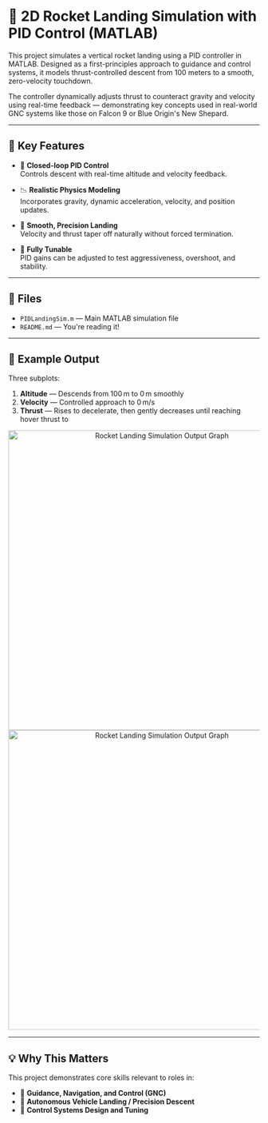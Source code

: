 # 🚀 2D Rocket Landing Simulation with PID Control (MATLAB)

This project simulates a vertical rocket landing using a PID controller in MATLAB. Designed as a first-principles approach to guidance and control systems, it models thrust-controlled descent from 100 meters to a smooth, zero-velocity touchdown. 

The controller dynamically adjusts thrust to counteract gravity and velocity using real-time feedback — demonstrating key concepts used in real-world GNC systems like those on Falcon 9 or Blue Origin's New Shepard.

---

## 📌 Key Features

- 🧠 **Closed-loop PID Control**  
  Controls descent with real-time altitude and velocity feedback.

- 📉 **Realistic Physics Modeling**  
  Incorporates gravity, dynamic acceleration, velocity, and position updates.

- 🎯 **Smooth, Precision Landing**  
  Velocity and thrust taper off naturally without forced termination.

- 🧰 **Fully Tunable**  
  PID gains can be adjusted to test aggressiveness, overshoot, and stability.

---

## 📂 Files

- `PIDLandingSim.m` — Main MATLAB simulation file  
- `README.md` — You're reading it!

---

## 🧪 Example Output

Three subplots:
1. **Altitude** — Descends from 100 m to 0 m smoothly  
2. **Velocity** — Controlled approach to 0 m/s  
3. **Thrust** — Rises to decelerate, then gently decreases until reaching hover thrust to 

<p align="center">
  <img src="https://github.com/user-attachments/assets/277ee1fc-db81-4d1a-8e22-703a6f591c9a" 
       alt="Rocket Landing Simulation Output Graph" 
       width="600"/>
  <img src="https://github.com/user-attachments/assets/c7f9d94b-2370-4ef6-a70f-4a6590e19504" 
       alt="Rocket Landing Simulation Output Graph" 
       width="600"/>
</p>

---

## 💡 Why This Matters

This project demonstrates core skills relevant to roles in:

- 🚀 **Guidance, Navigation, and Control (GNC)**
- 🛬 **Autonomous Vehicle Landing / Precision Descent**
- 🧪 **Control Systems Design and Tuning**
